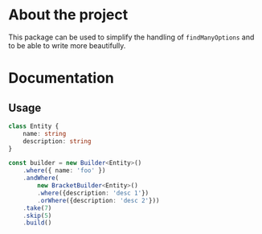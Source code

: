 # About the project
This package can be used to simplify the handling of `findManyOptions` and to be able to write more beautifully.

# Documentation
## Usage


```typescript
class Entity {
	name: string
	description: string
}

const builder = new Builder<Entity>()
	.where({ name: 'foo' })
	.andWhere(
		new BracketBuilder<Entity>()
		.where({description: 'desc 1'})
		.orWhere({description: 'desc 2'}))
	.take(7)
	.skip(5)
	.build()
```


